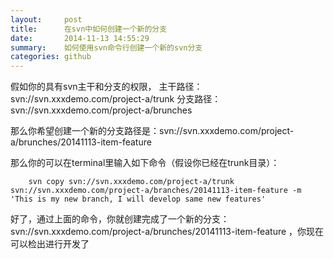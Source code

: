 ```yaml
---
layout:     post
title:      在svn中如何创建一个新的分支
date:       2014-11-13 14:55:29
summary:    如何使用svn命令行创建一个新的svn分支
categories: github
---
```


假如你的具有svn主干和分支的权限，
主干路径：svn://svn.xxxdemo.com/project-a/trunk
分支路径：svn://svn.xxxdemo.com/project-a/brunches

那么你希望创建一个新的分支路径是：svn://svn.xxxdemo.com/project-a/brunches/20141113-item-feature

那么你的可以在terminal里输入如下命令（假设你已经在trunk目录）：

        svn copy svn://svn.xxxdemo.com/project-a/trunk svn://svn.xxxdemo.com/project-a/branches/20141113-item-feature -m 'This is my new branch, I will develop same new features'
        
好了，通过上面的命令，你就创建完成了一个新的分支：svn://svn.xxxdemo.com/project-a/brunches/20141113-item-feature ，你现在可以检出进行开发了
